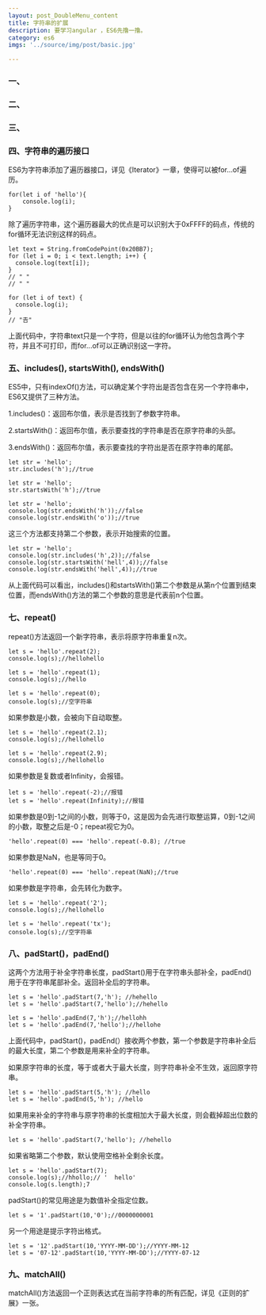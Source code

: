 ```yaml
---
layout: post_DoubleMenu_content
title: 字符串的扩展
description: 要学习angular ，ES6先撸一撸。
category: es6
imgs: '../source/img/post/basic.jpg'

---
```

### 一、
### 二、
### 三、
### 四、字符串的遍历接口
ES6为字符串添加了遍历器接口，详见《Iterator》一章，使得可以被for...of遍历。
```
for(let i of 'hello'){
	console.log(i);
}
```
除了遍历字符串，这个遍历器最大的优点是可以识别大于0xFFFF的码点，传统的for循环无法识别这样的码点。
```
let text = String.fromCodePoint(0x20BB7);
for (let i = 0; i < text.length; i++) {
  console.log(text[i]);
}
// " "
// " "

for (let i of text) {
  console.log(i);
}
// "𠮷"
```
上面代码中，字符串text只是一个字符，但是以往的for循环认为他包含两个字符，并且不可打印，而for...of可以正确识别这一字符。
### 五、includes(), startsWith(), endsWith() 
ES5中，只有indexOf()方法，可以确定某个字符出是否包含在另一个字符串中，ES6又提供了三种方法。

1.includes()：返回布尔值，表示是否找到了参数字符串。

2.startsWith()：返回布尔值，表示要查找的字符串是否在原字符串的头部。

3.endsWith()：返回布尔值，表示要查找的字符出是否在原字符串的尾部。

```
let str = 'hello';
str.includes('h');//true

let str = 'hello';
str.startsWith('h');//true

let str = 'hello';
console.log(str.endsWith('h'));//false
console.log(str.endsWith('o'));//true
```
这三个方法都支持第二个参数，表示开始搜索的位置。
```
let str = 'hello';
console.log(str.includes('h',2));//false
console.log(str.startsWith('hell',4));//false
console.log(str.endsWith('hell',4));//true
```
从上面代码可以看出，includes()和startsWith()第二个参数是从第n个位置到结束位置，而endsWith()方法的第二个参数的意思是代表前n个位置。
### 七、repeat()
repeat()方法返回一个新字符串，表示将原字符串重复n次。
```
let s = 'hello'.repeat(2);
console.log(s);//hellohello

let s = 'hello'.repeat(1);
console.log(s);//hello

let s = 'hello'.repeat(0);
console.log(s);//空字符串
```
如果参数是小数，会被向下自动取整。
```
let s = 'hello'.repeat(2.1);
console.log(s);//hellohello

let s = 'hello'.repeat(2.9);
console.log(s);//hellohello
```
如果参数是复数或者Infinity，会报错。
```
let s = 'hello'.repeat(-2);//报错
let s = 'hello'.repeat(Infinity);//报错
```
如果参数是0到-1之间的小数，则等于0，这是因为会先进行取整运算，0到-1之间的小数，取整之后是-0；repeat视它为0。
```
'hello'.repeat(0) === 'hello'.repeat(-0.8); //true
```
如果参数是NaN，也是等同于0。
```
'hello'.repeat(0) === 'hello'.repeat(NaN);//true
```
如果参数是字符串，会先转化为数字。
```
let s = 'hello'.repeat('2');
console.log(s);//hellohello

let s = 'hello'.repeat('tx');
console.log(s);//空字符串
```
### 八、padStart()，padEnd()
这两个方法用于补全字符串长度，padStart()用于在字符串头部补全，padEnd()用于在字符串尾部补全。返回补全后的字符串。
```
let s = 'hello'.padStart(7,'h'); //hehello
let s = 'hello'.padStart(7,'hello');//hehello

let s = 'hello'.padEnd(7,'h');//hellohh
let s = 'hello'.padEnd(7,'hello');//hellohe
```
上面代码中，padStart()，padEnd(）接收两个参数，第一个参数是字符串补全后的最大长度，第二个参数是用来补全的字符串。

如果原字符串的长度，等于或者大于最大长度，则字符串补全不生效，返回原字符串。
```
let s = 'hello'.padStart(5,'h'); //hello
let s = 'hello'.padEnd(5,'h'); //hello
```
如果用来补全的字符串与原字符串的长度相加大于最大长度，则会截掉超出位数的补全字符串。
```
let s = 'hello'.padStart(7,'hello'); //hehello
```
如果省略第二个参数，默认使用空格补全剩余长度。
```
let s = 'hello'.padStart(7); 
console.log(s);//hhollo;// '  hello'
console.log(s.length);7
```
padStart()的常见用途是为数值补全指定位数。
```
let s = '1'.padStart(10,'0');//0000000001
```
另一个用途是提示字符出格式。
```
let s = '12'.padStart(10,'YYYY-MM-DD');//YYYY-MM-12
let s = '07-12'.padStart(10,'YYYY-MM-DD');//YYYY-07-12
```
### 九、matchAll()
matchAll()方法返回一个正则表达式在当前字符串的所有匹配，详见《正则的扩展》一张。







